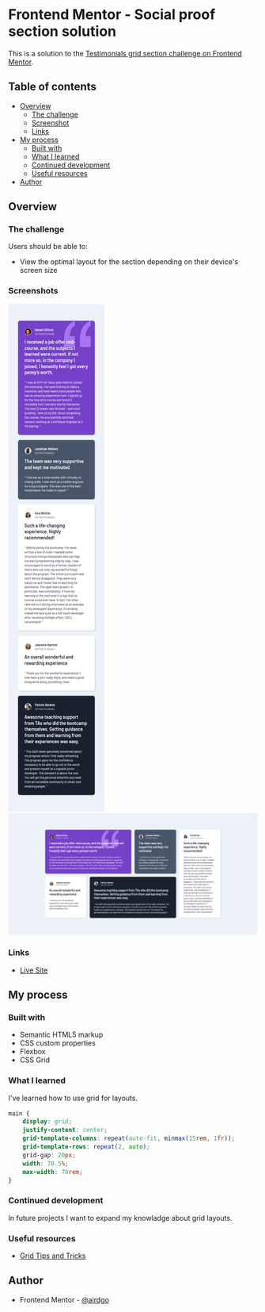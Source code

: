 # Frontend Mentor - Social proof section solution

This is a solution to the [Testimonials grid section challenge on Frontend Mentor](https://www.frontendmentor.io/challenges/social-proof-section-6e0qTv_bA).

## Table of contents

- [Overview](#overview)
  - [The challenge](#the-challenge)
  - [Screenshot](#screenshot)
  - [Links](#links)
- [My process](#my-process)
  - [Built with](#built-with)
  - [What I learned](#what-i-learned)
  - [Continued development](#continued-development)
  - [Useful resources](#useful-resources)
- [Author](#author)

## Overview

### The challenge

Users should be able to:

- View the optimal layout for the section depending on their device's screen size

### Screenshots

![](./Desktop.png)
![](./Mobile.png)

### Links

- [Live Site](https://airdgo-testimonials-grid.netlify.app)

## My process

### Built with

- Semantic HTML5 markup
- CSS custom properties
- Flexbox
- CSS Grid

### What I learned

I've learned how to use grid for layouts.

```css
main {
    display: grid;
    justify-content: center;
    grid-template-columns: repeat(auto-fit, minmax(15rem, 1fr));
    grid-template-rows: repeat(2, auto);
    grid-gap: 20px;
    width: 70.5%;
    max-width: 70rem;
}
```

### Continued development

In future projects I want to expand my knowladge about grid layouts.

### Useful resources

- [Grid Tips and Tricks](https://css-tricks.com/snippets/css/complete-guide-grid/)

## Author

- Frontend Mentor - [@airdgo](https://www.frontendmentor.io/profile/airdgo)